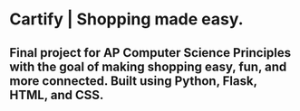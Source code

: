 # Cartify | Shopping made easy.
## Final project for AP Computer Science Principles with the goal of making shopping easy, fun, and more connected. Built using Python, Flask, HTML, and CSS. 



